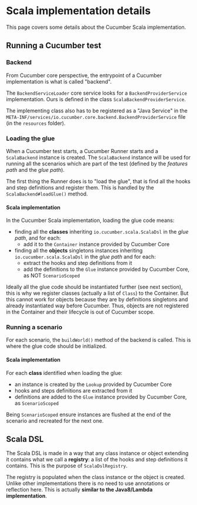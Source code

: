# Scala implementation details

This page covers some details about the Cucumber Scala implementation.

## Running a Cucumber test

### Backend

From Cucumber core perspective, the entrypoint of a Cucumber implementation is what is called "backend".

The `BackendServiceLoader` core service looks for a `BackendProviderService` implementation.
Ours is defined in the class `ScalaBackendProviderService`.

The implementing class also has to be registered as a "Java Service" in the `META-INF/services/io.cucumber.core.backend.BackendProviderService` file (in the `resources` folder).

### Loading the glue

When a Cucumber test starts, a Cucumber Runner starts and a `ScalaBackend` instance is created.
The `ScalaBackend` instance will be used for running all the scenarios which are part of the test (defined by the _features path_ and the _glue path_).

The first thing the Runner does is to "load the glue", that is find all the hooks and step definitions and register them.
This is handled by the `ScalaBackend#loadGlue()` method.

#### Scala implementation

In the Cucumber Scala implementation, loading the glue code means:
- finding all the **classes** inheriting `io.cucumber.scala.ScalaDsl` in the _glue path_, and for each:
  - add it to the `Container` instance provided by Cucumber Core
- finding all the **objects** singletons instances inheriting `io.cucumber.scala.ScalaDsl` in the _glue path_ and for each:
  - extract the hooks and step definitions from it
  - add the definitions to the `Glue` instance provided by Cucumber Core, as NOT `ScenarioScoped`

Ideally all the glue code should be instantiated further (see next section), this is why we register classes (actually a list of `Class`) to the Container.
But this cannot work for objects because they are by definitions singletons and already instantiated way before Cucumber.
Thus, objects are not registered in the Container and their lifecycle is out of Cucumber scope.

### Running a scenario

For each scenario, the `buildWorld()` method of the backend is called.
This is where the glue code should be initialized.

#### Scala implementation

For each **class** identified when loading the glue:
- an instance is created by the `Lookup` provided by Cucumber Core
- hooks and steps definitions are extracted from it
- definitions are added to the `Glue` instance provided by Cucumber Core, as `ScenarioScoped`

Being `ScenarioScoped` ensure instances are flushed at the end of the scenario and recreated for the next one.

## Scala DSL

The Scala DSL is made in a way that any class instance or object extending it contains what we call a **registry**:
a list of the hooks and step definitions it contains.
This is the purpose of `ScalaDslRegistry`.

The registry is populated when the class instance or the object is created.
Unlike other implementations there is no need to use annotations or reflection here.
This is actually **similar to the Java8/Lambda implementation**.
